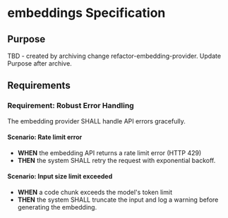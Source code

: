# embeddings Specification

## Purpose
TBD - created by archiving change refactor-embedding-provider. Update Purpose after archive.
## Requirements
### Requirement: Robust Error Handling
The embedding provider SHALL handle API errors gracefully.

#### Scenario: Rate limit error
- **WHEN** the embedding API returns a rate limit error (HTTP 429)
- **THEN** the system SHALL retry the request with exponential backoff.

#### Scenario: Input size limit exceeded
- **WHEN** a code chunk exceeds the model's token limit
- **THEN** the system SHALL truncate the input and log a warning before generating the embedding.

